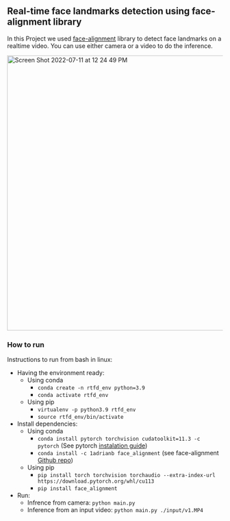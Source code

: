 ## Real-time face landmarks detection using face-alignment library
In this Project we used [face-alignment](https://github.com/1adrianb/face-alignment) library to detect face landmarks on a realtime video. You can use either camera or a video to do the inference.  

<img width="642" alt="Screen Shot 2022-07-11 at 12 24 49 PM" src="https://user-images.githubusercontent.com/42568062/178312052-730ce22e-9f10-461d-aeab-9b5c547de8af.png">

### How to run
Instructions to run from bash in linux:
* Having the environment ready:
  * Using conda
    * `conda create -n rtfd_env python=3.9`
    * `conda activate rtfd_env`
  * Using pip
    * `virtualenv -p python3.9 rtfd_env`
    * `source rtfd_env/bin/activate`
* Install dependencies:
  * Using conda
    * `conda install pytorch torchvision cudatoolkit=11.3 -c pytorch` (See pytorch [instalation guide](https://pytorch.org/get-started/locally/))
    * `conda install -c 1adrianb face_alignment` (see face-alignment [Github repo](https://github.com/1adrianb/face-alignment))
  * Using pip
    * `pip install torch torchvision torchaudio --extra-index-url https://download.pytorch.org/whl/cu113`
    * `pip install face_alignment`
* Run:
  * Infrence from camera: `python main.py` 
  * Inference from an input video: `python main.py ./input/v1.MP4`
